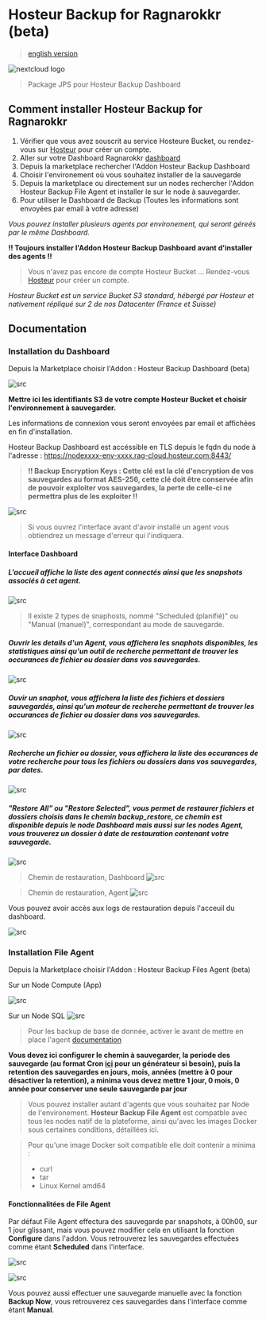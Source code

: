# Hosteur Backup for Ragnarokkr (beta)

>[english version](README.md)

![nextcloud logo](/images/logo-hosteur_2021.png)

>Package JPS pour Hosteur Backup Dashboard

## Comment installer Hosteur Backup for Ragnarokkr

1. Vérifier que vous avez souscrit au service Hosteure Bucket, ou rendez-vous sur [Hosteur](https://www.hosteur.com/business/stockage/bucket) pour créer un compte.
2. Aller sur votre Dashboard Ragnarokkr [dashboard](https://app.rag-control.hosteur.com/)
3. Depuis la marketplace rechercher l'Addon Hosteur Backup Dashboard
4. Choisir l'environement où vous souhaitez installer de la sauvegarde
5. Depuis la marketplace ou directement sur un nodes rechercher l'Addon Hosteur Backup File Agent et installer le sur le node à sauvegarder.
6. Pour utiliser le Dashboard de Backup (Toutes les informations sont envoyées par email à votre adresse)

*Vous pouvez installer plusieurs agents par environement, qui seront géreés par le même Dashboard.*

**!! Toujours installer l'Addon Hosteur Backup Dashboard avant d'installer des agents !!**

>Vous n'avez pas encore de compte Hosteur Bucket ...
>Rendez-vous [Hosteur](https://www.hosteur.com/business/stockage/bucket) pour créer un compte.

*Hosteur Bucket est un service Bucket S3 standard, hébergé par Hosteur et nativement répliqué sur 2 de nos Datacenter (France et Suisse)*

## Documentation

### Installation du Dashboard

Depuis la Marketplace choisir l'Addon : Hosteur Backup Dashboard (beta)

![src](srcdoc/Screenshot_20211497.png)

**Mettre ici les identifiants S3 de votre compte Hosteur Bucket et choisir l'environnement à sauvegarder.**

Les informations de connexion vous seront envoyées par email et affichées en fin d'installation.

Hosteur Backup Dashboard est accéssible en TLS depuis le fqdn du node à l'adresse : https://nodexxxx-env-xxxx.rag-cloud.hosteur.com:8443/

>**!! Backup Encryption Keys : Cette clé est la clé d'encryption de vos sauvegardes au format AES-256, cette clé doit être conservée afin de pouvoir exploiter vos sauvegardes, la perte de celle-ci ne permettra plus de les exploiter !!**

![src](srcdoc/Screenshot_20211498.png)

>Si vous ouvrez l'interface avant d'avoir installé un agent vous obtiendrez un message d'erreur qui l'indiquera.


#### Interface Dashboard

##### L'accueil affiche la liste des agent connectés ainsi que les snapshots associés à cet agent.

![src](srcdoc/Screenshot_20211470.png)

>Il existe 2 types de snaphosts, nommé "Scheduled (planifié)" ou "Manual (manuel)", correspondant au mode de sauvegarde.

##### Ouvrir les details d'un Agent, vous affichera les snaphots disponibles, les statistiques ainsi qu'un outil de recherche permettant de trouver les occurances de fichier ou dossier dans vos sauvegardes.

![src](srcdoc/Screenshot_20211471.png)

##### Ouvir un snaphot, vous affichera la liste des fichiers et dossiers sauvegardés, ainsi qu'un moteur de recherche permettant de trouver les occurances de fichier ou dossier dans vos sauvegardes.

![src](srcdoc/Screenshot_20211472.png)

##### Recherche un fichier ou dossier, vous affichera la liste des occurances de votre recherche pour tous les fichiers ou dossiers dans vos sauvegardes, par dates.

![src](srcdoc/Screenshot_20211477.png)

##### "Restore All" ou "Restore Selected", vous permet de restaurer fichiers et dossiers choisis dans le chemin backup_restore, ce chemin est disponible depuis le node Dashboard mais aussi sur les nodes Agent, vous trouverez un dossier à date de restauration contenant votre sauvegarde.

![src](srcdoc/Screenshot_20211473.png)

>Chemin de restauration, Dashboard
![src](srcdoc/Screenshot_20211475.png)

>Chemin de restauration, Agent
![src](srcdoc/Screenshot_20211476.png)

Vous pouvez avoir accès aux logs de restauration depuis l'acceuil du dashboard.

![src](srcdoc/Screenshot_20211474.png)

### Installation File Agent

Depuis la Marketplace choisir l'Addon : Hosteur Backup Files Agent (beta)

Sur un Node Compute (App)

![src](srcdoc/Screenshot_20211500.png)

Sur un Node SQL
![src](srcdoc/Screenshot_20211501.png)

>Pour les backup de base de donnée, activer le avant de mettre en place l'agent [documentation](https://www.virtuozzo.com/application-platform-docs/database-backups/)

**Vous devez ici configurer le chemin à sauvegarder, la periode des sauvegarde (au format Cron [ici](https://crontab-generator.org/) pour un générateur si besoin), puis la retention des sauvegardes en jours, mois, années (mettre à 0 pour désactiver la retention), a minima vous devez mettre 1 jour, 0 mois, 0 année pour conserver une seule sauvegarde par jour**

>Vous pouvez installer autant d'agents que vous souhaitez par Node de l'environement.
>**Hosteur Backup File Agent** est compatble avec tous les nodes natif de la plateforme, ainsi qu'avec les images Docker sous certaines conditions, détaillées ici.

>Pour qu'une image Docker soit compatible elle doit contenir a minima :
>* curl
>* tar
>* Linux Kernel amd64

#### Fonctionnalitées de File Agent

Par défaut File Agent effectura des sauvegarde par snapshots, à 00h00, sur 1 jour glissant, mais vous pouvez modifier cela en utilisant la fonction **Configure** dans l'addon. Vous retrouverez les sauvegardes effectuées comme étant **Scheduled** dans l'interface.

![src](srcdoc/Screenshot_20211502.png)

![src](srcdoc/Screenshot_20211468.png)

Vous pouvez aussi effectuer une sauvegarde manuelle avec la fonction **Backup Now**, vous retrouverez ces sauvegardes dans l'interface comme étant **Manual**.